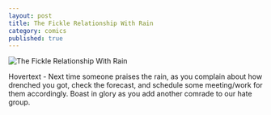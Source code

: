 ```yaml
---
layout: post
title: The Fickle Relationship With Rain
category: comics
published: true
---
```


![The Fickle Relationship With Rain](http://hetus.net/images/rain.jpg)  
  
  
Hovertext - Next time someone praises the rain, as you complain about how drenched you got, check the forecast, and schedule some meeting/work for them accordingly. Boast in glory as you add another comrade to our hate group.   
